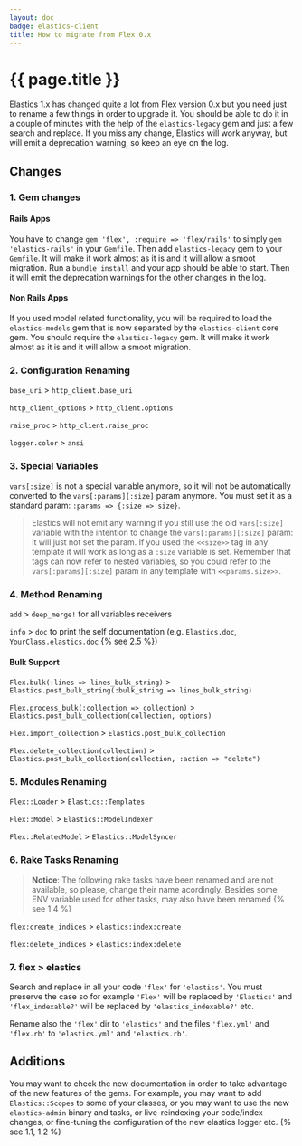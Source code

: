 ```yaml
---
layout: doc
badge: elastics-client
title: How to migrate from Flex 0.x
---
```


# {{ page.title }}

Elastics 1.x has changed quite a lot from Flex version 0.x but you need just to rename a few things in order to upgrade it. You should be able to do it in a couple of minutes with the help of the `elastics-legacy` gem and just a few search and replace.  If you miss any change, Elastics will work anyway, but will emit a deprecation warning, so keep an eye on the log.

## Changes

### 1. Gem changes

#### Rails Apps

You have to change `gem 'flex', :require => 'flex/rails'` to simply `gem 'elastics-rails'` in your `Gemfile`. Then add `elastics-legacy` gem to your `Gemfile`. It will make it work almost as it is and it will allow a smoot migration. Run a `bundle install` and your app should be able to start. Then it will emit the deprecation warnings for the other changes in the log.

#### Non Rails Apps

If you used model related functionality, you will be required to load the `elastics-models` gem that is now separated by the `elastics-client` core gem. You should require the `elastics-legacy` gem. It will make it work almost as it is and it will allow a smoot migration.

### 2. Configuration Renaming

`base_uri` > `http_client.base_uri`

`http_client_options` > `http_client.options`

`raise_proc` > `http_client.raise_proc`

`logger.color` > `ansi`

### 3. Special Variables

`vars[:size]` is not a special variable anymore, so it will not be automatically converted to the `vars[:params][:size]` param anymore. You must set it as a standard param: `:params => {:size => size}`.

> Elastics will not emit any warning if you still use the old `vars[:size]` variable with the intention to change the `vars[:params][:size]` param: it will just not set the param. If you used the `<<size>>` tag in any template it will work as long as a `:size` variable is set. Remember that tags can now refer to nested variables, so you could refer to the `vars[:params][:size]` param in any template with `<<params.size>>`.

### 4. Method Renaming

`add` > `deep_merge!` for all variables receivers

`info` > `doc` to print the self documentation (e.g. `Elastics.doc`, `YourClass.elastics.doc` {% see 2.5 %})

#### Bulk Support

`Flex.bulk(:lines => lines_bulk_string)` > `Elastics.post_bulk_string(:bulk_string => lines_bulk_string)`

`Flex.process_bulk(:collection => collection)` > `Elastics.post_bulk_collection(collection, options)`

`Flex.import_collection` > `Elastics.post_bulk_collection`

`Flex.delete_collection(collection)` > `Elastics.post_bulk_collection(collection, :action => "delete")`

### 5. Modules Renaming

`Flex::Loader` > `Elastics::Templates`

`Flex::Model` > `Elastics::ModelIndexer`

`Flex::RelatedModel` > `Elastics::ModelSyncer`

### 6. Rake Tasks Renaming

> __Notice__: The following rake tasks have been renamed and are not available, so please, change their name acordingly. Besides some ENV variable used for other tasks, may also have been renamed {% see 1.4 %}

`flex:create_indices` > `elastics:index:create`

`flex:delete_indices` > `elastics:index:delete`

### 7. flex > elastics

Search and replace in all your code `'flex'` for `'elastics'`. You must preserve the case so  for example `'Flex'` will be replaced by `'Elastics'` and `'flex_indexable?'` will be replaced by `'elastics_indexable?'` etc.

Rename also the `'flex'` dir to `'elastics'` and the files `'flex.yml'` and `'flex.rb'` to `'elastics.yml'` and `'elastics.rb'`.

## Additions

You may want to check the new documentation in order to take advantage of the new features of the gems. For example, you may want to add `Elastics::Scopes` to some of your classes, or you may want to use the new `elastics-admin` binary and tasks, or live-reindexing your code/index changes, or fine-tuning the configuration of the new elastics logger etc. {% see 1.1, 1.2 %}
